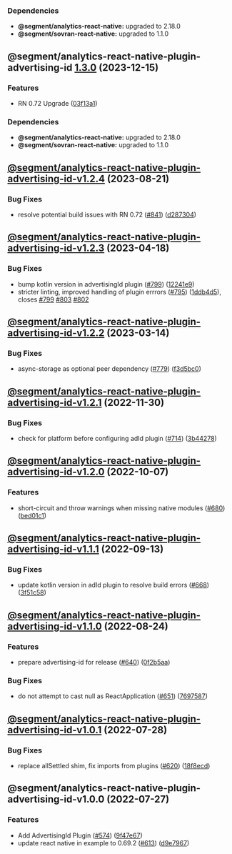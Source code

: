 ### Dependencies

* **@segment/analytics-react-native:** upgraded to 2.18.0
* **@segment/sovran-react-native:** upgraded to 1.1.0

## @segment/analytics-react-native-plugin-advertising-id [1.3.0](https://github.com/segmentio/analytics-react-native/compare/@segment/analytics-react-native-plugin-advertising-id-v1.2.4...@segment/analytics-react-native-plugin-advertising-id-v1.3.0) (2023-12-15)


### Features

* RN 0.72 Upgrade ([03f13a1](https://github.com/segmentio/analytics-react-native/commit/03f13a19c79d8aaad726639de5f0327c748fed1f))



### Dependencies

* **@segment/analytics-react-native:** upgraded to 2.18.0
* **@segment/sovran-react-native:** upgraded to 1.1.0

## [@segment/analytics-react-native-plugin-advertising-id-v1.2.4](https://github.com/segmentio/analytics-react-native/compare/@segment/analytics-react-native-plugin-advertising-id-v1.2.3...@segment/analytics-react-native-plugin-advertising-id-v1.2.4) (2023-08-21)


### Bug Fixes

* resolve potential build issues with RN 0.72 ([#841](https://github.com/segmentio/analytics-react-native/issues/841)) ([d287304](https://github.com/segmentio/analytics-react-native/commit/d287304383b22b7d0344d0f2c68fccce8aec76cb))

## [@segment/analytics-react-native-plugin-advertising-id-v1.2.3](https://github.com/segmentio/analytics-react-native/compare/@segment/analytics-react-native-plugin-advertising-id-v1.2.2...@segment/analytics-react-native-plugin-advertising-id-v1.2.3) (2023-04-18)


### Bug Fixes

* bump kotlin version in advertisingId plugin ([#799](https://github.com/segmentio/analytics-react-native/issues/799)) ([12241e9](https://github.com/segmentio/analytics-react-native/commit/12241e9bcbdd86a73bb9ca589c8e6e88f49a48c4))
* stricter linting, improved handling of plugin errrors ([#795](https://github.com/segmentio/analytics-react-native/issues/795)) ([1ddb4d5](https://github.com/segmentio/analytics-react-native/commit/1ddb4d571df794bc7eaa5c5302ed27b90faf9a73)), closes [#799](https://github.com/segmentio/analytics-react-native/issues/799) [#803](https://github.com/segmentio/analytics-react-native/issues/803) [#802](https://github.com/segmentio/analytics-react-native/issues/802)

## [@segment/analytics-react-native-plugin-advertising-id-v1.2.2](https://github.com/segmentio/analytics-react-native/compare/@segment/analytics-react-native-plugin-advertising-id-v1.2.1...@segment/analytics-react-native-plugin-advertising-id-v1.2.2) (2023-03-14)


### Bug Fixes

* async-storage as optional peer dependency ([#779](https://github.com/segmentio/analytics-react-native/issues/779)) ([f3d5bc0](https://github.com/segmentio/analytics-react-native/commit/f3d5bc024fe3ae988386aac8b9f6f3fc6d84677a))

## [@segment/analytics-react-native-plugin-advertising-id-v1.2.1](https://github.com/segmentio/analytics-react-native/compare/@segment/analytics-react-native-plugin-advertising-id-v1.2.0...@segment/analytics-react-native-plugin-advertising-id-v1.2.1) (2022-11-30)


### Bug Fixes

* check for platform before configuring adId plugin ([#714](https://github.com/segmentio/analytics-react-native/issues/714)) ([3b44278](https://github.com/segmentio/analytics-react-native/commit/3b44278b70f9a67812dc83dccceea6c65243e06e))

## [@segment/analytics-react-native-plugin-advertising-id-v1.2.0](https://github.com/segmentio/analytics-react-native/compare/@segment/analytics-react-native-plugin-advertising-id-v1.1.1...@segment/analytics-react-native-plugin-advertising-id-v1.2.0) (2022-10-07)


### Features

* short-circuit and throw warnings when missing native modules ([#680](https://github.com/segmentio/analytics-react-native/issues/680)) ([bed01c1](https://github.com/segmentio/analytics-react-native/commit/bed01c10c0e452c9f24f76831f7e932837ff50bd))

## [@segment/analytics-react-native-plugin-advertising-id-v1.1.1](https://github.com/segmentio/analytics-react-native/compare/@segment/analytics-react-native-plugin-advertising-id-v1.1.0...@segment/analytics-react-native-plugin-advertising-id-v1.1.1) (2022-09-13)


### Bug Fixes

* update kotlin version in adId plugin to resolve build errors ([#668](https://github.com/segmentio/analytics-react-native/issues/668)) ([3f51c58](https://github.com/segmentio/analytics-react-native/commit/3f51c58540d893350028f2a118f19c30bc543af7))

## [@segment/analytics-react-native-plugin-advertising-id-v1.1.0](https://github.com/segmentio/analytics-react-native/compare/@segment/analytics-react-native-plugin-advertising-id-v1.0.1...@segment/analytics-react-native-plugin-advertising-id-v1.1.0) (2022-08-24)


### Features

* prepare advertising-id for release ([#640](https://github.com/segmentio/analytics-react-native/issues/640)) ([0f2b5aa](https://github.com/segmentio/analytics-react-native/commit/0f2b5aaf77829e32399d91b3aab38081699beecf))


### Bug Fixes

* do not attempt to cast null as ReactApplication ([#651](https://github.com/segmentio/analytics-react-native/issues/651)) ([7697587](https://github.com/segmentio/analytics-react-native/commit/7697587186ef4a7e7fe242c557d14a8249275b42))

## [@segment/analytics-react-native-plugin-advertising-id-v1.0.1](https://github.com/segmentio/analytics-react-native/compare/@segment/analytics-react-native-plugin-advertising-id-v1.0.0...@segment/analytics-react-native-plugin-advertising-id-v1.0.1) (2022-07-28)


### Bug Fixes

* replace allSettled shim, fix imports from plugins ([#620](https://github.com/segmentio/analytics-react-native/issues/620)) ([18f8ecd](https://github.com/segmentio/analytics-react-native/commit/18f8ecdb291d8c5ecb02e087aa0043df4fc72e97))

## @segment/analytics-react-native-plugin-advertising-id-v1.0.0 (2022-07-27)


### Features

* Add AdvertisingId Plugin ([#574](https://github.com/segmentio/analytics-react-native/issues/574)) ([9f47e67](https://github.com/segmentio/analytics-react-native/commit/9f47e67906c658519e13c022a19c3f4640622ad6))
* update react native in example to 0.69.2 ([#613](https://github.com/segmentio/analytics-react-native/issues/613)) ([d9e7967](https://github.com/segmentio/analytics-react-native/commit/d9e79672fcd1ec49603bc87e0fdf1efbd2504d68))
